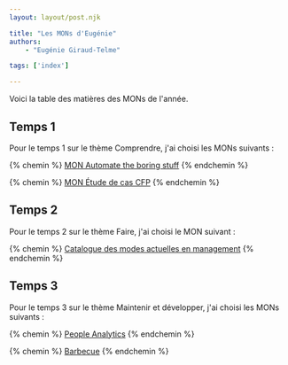 ```yaml
---
layout: layout/post.njk

title: "Les MONs d'Eugénie"
authors:
    - "Eugénie Giraud-Telme"

tags: ['index']

---
```

<!-- Début Résumé -->
Voici la table des matières des MONs de l'année.

<!-- fin Résumé -->

## Temps 1

Pour le temps 1 sur le thème Comprendre, j'ai choisi les MONs suivants :

{% chemin %} [MON Automate the boring stuff](./MON_1_1/) {% endchemin %}

{% chemin %} [MON Étude de cas CFP](./MON_1_2/) {% endchemin %}

## Temps 2

Pour le temps 2 sur le thème Faire, j'ai choisi le MON suivant :

{% chemin %} [Catalogue des modes actuelles en management](./MON_2/) {% endchemin %}

## Temps 3

Pour le temps 3 sur le thème Maintenir et développer, j'ai choisi les MONs suivants :

{% chemin %} [People Analytics](./MON_3_1/) {% endchemin %}

{% chemin %} [Barbecue](./MON_3_2/) {% endchemin %}